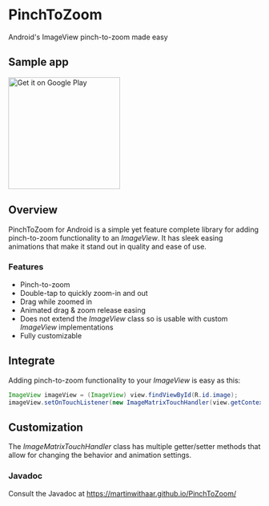 # PinchToZoom
Android's ImageView pinch-to-zoom made easy

## Sample app
<a href='https://play.google.com/store/apps/details?id=com.bogdwellers.pinchtozoom&pcampaignid=MKT-Other-global-all-co-prtnr-py-PartBadge-Mar2515-1'><img alt='Get it on Google Play' src='https://play.google.com/intl/en_us/badges/images/generic/en_badge_web_generic.png' width="223" /></a>

## Overview
PinchToZoom for Android is a simple yet feature complete library for adding pinch-to-zoom functionality to an *ImageView*. It has sleek easing animations that make it stand out in quality and ease of use.

### Features
* Pinch-to-zoom
* Double-tap to quickly zoom-in and out
* Drag while zoomed in
* Animated drag & zoom release easing
* Does not extend the *ImageView* class so is usable with custom *ImageView* implementations
* Fully customizable

## Integrate
Adding pinch-to-zoom functionality to your *ImageView* is easy as this:
```java
ImageView imageView = (ImageView) view.findViewById(R.id.image);
imageView.setOnTouchListener(new ImageMatrixTouchHandler(view.getContext()));
```

## Customization
The *ImageMatrixTouchHandler* class has multiple getter/setter methods that allow for changing the behavior and animation settings.

### Javadoc
Consult the Javadoc at https://martinwithaar.github.io/PinchToZoom/
